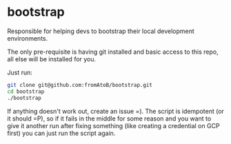 # bootstrap

Responsible for helping devs to bootstrap their
local development environments.

The only pre-requisite is having git installed and
basic access to this repo, all else will be installed for you.

Just run:

```sh
git clone git@github.com:fromAtoB/bootstrap.git
cd bootstrap
./bootstrap
```

If anything doesn't work out, create an issue =).
The script is idempotent (or it should =P), so if
it fails in the middle for some reason and you
want to give it another run after fixing something
(like creating a credential on GCP first) you can
just run the script again.
